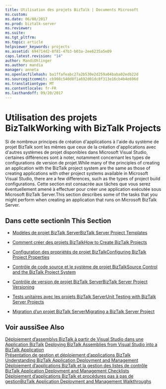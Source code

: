 ```yaml
---
title: Utilisation des projets BizTalk | Documents Microsoft
ms.custom: 
ms.date: 06/08/2017
ms.prod: biztalk-server
ms.reviewer: 
ms.suite: 
ms.tgt_pltfrm: 
ms.topic: article
helpviewer_keywords: projects
ms.assetid: 694714d2-8f81-47b3-b03a-2ee6235a5e09
caps.latest.revision: "14"
author: MandiOhlinger
ms.author: mandia
manager: anneta
ms.openlocfilehash: ba1ffafeabc27a2b530e2d259a04baba02edb22d
ms.sourcegitcommit: cb908c540d8f1a692d01dc8f313e16cb4b4e696d
ms.translationtype: MT
ms.contentlocale: fr-FR
ms.lasthandoff: 09/20/2017
---
```

# <a name="working-with-biztalk-projects"></a><span data-ttu-id="3b01d-102">Utilisation des projets BizTalk</span><span class="sxs-lookup"><span data-stu-id="3b01d-102">Working with BizTalk Projects</span></span>
<span data-ttu-id="3b01d-103">Si de nombreux principes de création d'applications à l'aide du système de projet BizTalk sont les mêmes que ceux de la création d'applications avec d'autres systèmes de projet disponibles dans Microsoft Visual Studio, certaines différences sont à noter, notamment concernant les types de configurations de version de projet.</span><span class="sxs-lookup"><span data-stu-id="3b01d-103">While many of the principles of creating an application with the BizTalk project system are the same as those of creating applications with other project systems available in Microsoft Visual Studio, there are a few differences, such as the types of project build configurations.</span></span> <span data-ttu-id="3b01d-104">Cette section est consacrée aux tâches que vous serez éventuellement amené à effectuer pour créer une application exécutée sous Microsoft BizTalk Server.</span><span class="sxs-lookup"><span data-stu-id="3b01d-104">This section describes some of the tasks that you might perform when creating an application that runs on Microsoft BizTalk Server.</span></span>  
  
## <a name="in-this-section"></a><span data-ttu-id="3b01d-105">Dans cette section</span><span class="sxs-lookup"><span data-stu-id="3b01d-105">In This Section</span></span>  
  
-   [<span data-ttu-id="3b01d-106">Modèles de projet BizTalk Server</span><span class="sxs-lookup"><span data-stu-id="3b01d-106">BizTalk Server Project Templates</span></span>](../core/biztalk-server-project-templates.md)  
  
-   [<span data-ttu-id="3b01d-107">Comment créer des projets BizTalk</span><span class="sxs-lookup"><span data-stu-id="3b01d-107">How to Create BizTalk Projects</span></span>](../core/how-to-create-biztalk-projects.md)  
  
-   [<span data-ttu-id="3b01d-108">Configuration des propriétés de projet BizTalk</span><span class="sxs-lookup"><span data-stu-id="3b01d-108">Configuring BizTalk Project Properties</span></span>](../core/configuring-biztalk-project-properties.md)  
  
-   [<span data-ttu-id="3b01d-109">Contrôle de code source et le système de projet BizTalk</span><span class="sxs-lookup"><span data-stu-id="3b01d-109">Source Control and the BizTalk Project System</span></span>](../core/source-control-and-the-biztalk-project-system.md)  
  
-   [<span data-ttu-id="3b01d-110">Contrôle de version de projet BizTalk Server</span><span class="sxs-lookup"><span data-stu-id="3b01d-110">BizTalk Server Project Versioning</span></span>](../core/biztalk-server-project-versioning.md)  
  
-   [<span data-ttu-id="3b01d-111">Tests unitaires avec les projets BizTalk Server</span><span class="sxs-lookup"><span data-stu-id="3b01d-111">Unit Testing with BizTalk Server Projects</span></span>](../core/unit-testing-with-biztalk-server-projects.md)  
  
-   [<span data-ttu-id="3b01d-112">Migration d’un projet BizTalk Server</span><span class="sxs-lookup"><span data-stu-id="3b01d-112">Migrating a BizTalk Server Project</span></span>](../core/migrating-a-biztalk-server-project.md)  
  
## <a name="see-also"></a><span data-ttu-id="3b01d-113">Voir aussi</span><span class="sxs-lookup"><span data-stu-id="3b01d-113">See Also</span></span>  
 <span data-ttu-id="3b01d-114">[Déploiement d’assemblys BizTalk à partir de Visual Studio dans une Application BizTalk](../core/deploying-biztalk-assemblies-from-visual-studio-into-a-biztalk-application.md) </span><span class="sxs-lookup"><span data-stu-id="3b01d-114">[Deploying BizTalk Assemblies from Visual Studio into a BizTalk Application](../core/deploying-biztalk-assemblies-from-visual-studio-into-a-biztalk-application.md) </span></span>  
 <span data-ttu-id="3b01d-115">[Présentation de gestion et déploiement d’applications BizTalk](../core/understanding-biztalk-application-deployment-and-management.md) </span><span class="sxs-lookup"><span data-stu-id="3b01d-115">[Understanding BizTalk Application Deployment and Management](../core/understanding-biztalk-application-deployment-and-management.md) </span></span>  
 <span data-ttu-id="3b01d-116">[Déploiement d’applications BizTalk et la gestion des listes de contrôle](../core/biztalk-application-deployment-and-management-checklists.md) </span><span class="sxs-lookup"><span data-stu-id="3b01d-116">[BizTalk Application Deployment and Management Checklists](../core/biztalk-application-deployment-and-management-checklists.md) </span></span>  
 [<span data-ttu-id="3b01d-117">Déploiement d’applications BizTalk et procédures pas à pas de gestion</span><span class="sxs-lookup"><span data-stu-id="3b01d-117">BizTalk Application Deployment and Management Walkthroughs</span></span>](http://msdn.microsoft.com/library/5321f8e0-1e2a-4ac4-a4a2-fc244071bc5b)